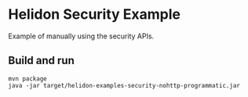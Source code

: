 # Helidon Security Example

Example of manually using the security APIs.

## Build and run

```shell
mvn package
java -jar target/helidon-examples-security-nohttp-programmatic.jar
```
